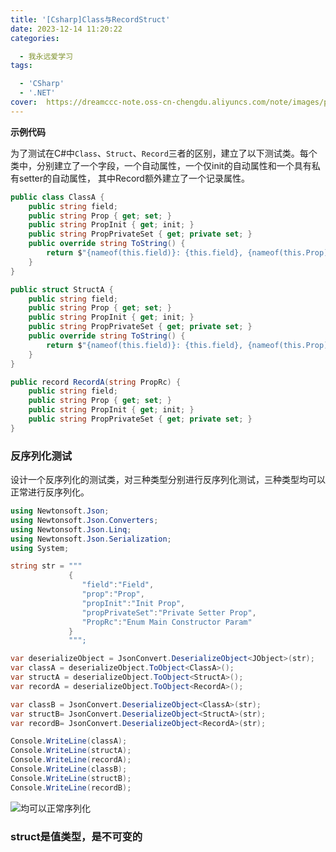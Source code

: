 ```yaml
---
title: '[Csharp]Class与RecordStruct'
date: 2023-12-14 11:20:22
categories:

  - 我永远爱学习
tags:

  - 'CSharp'
  - '.NET'
cover:  https://dreamccc-note.oss-cn-chengdu.aliyuncs.com/note/images/posts/[Csharp]Class与RecordStruct/Class_Struct_Record.png
---
```


<!--more-->

**示例代码**

为了测试在C#中`Class`、`Struct`、`Record`三者的区别，建立了以下测试类。每个类中，分别建立了一个字段，一个自动属性，一个仅init的自动属性和一个具有私有setter的自动属性，
其中Record额外建立了一个记录属性。

```c#
public class ClassA {
    public string field;
    public string Prop { get; set; }
    public string PropInit { get; init; }
    public string PropPrivateSet { get; private set; }
    public override string ToString() {
        return $"{nameof(this.field)}: {this.field}, {nameof(this.Prop)}: {this.Prop}, {nameof(this.PropInit)}: {this.PropInit}, {nameof(this.PropPrivateSet)}: {this.PropPrivateSet}";
    }
}

public struct StructA {
    public string field;
    public string Prop { get; set; }
    public string PropInit { get; init; }
    public string PropPrivateSet { get; private set; }
    public override string ToString() {
        return $"{nameof(this.field)}: {this.field}, {nameof(this.Prop)}: {this.Prop}, {nameof(this.PropInit)}: {this.PropInit}, {nameof(this.PropPrivateSet)}: {this.PropPrivateSet}";
    }
}

public record RecordA(string PropRc) {
    public string field;
    public string Prop { get; set; }
    public string PropInit { get; init; }
    public string PropPrivateSet { get; private set; }
}
```

### 反序列化测试

设计一个反序列化的测试类，对三种类型分别进行反序列化测试，三种类型均可以正常进行反序列化。

```c#
using Newtonsoft.Json;
using Newtonsoft.Json.Converters;
using Newtonsoft.Json.Linq;
using Newtonsoft.Json.Serialization;
using System;

string str = """
             {
                "field":"Field",
                "prop":"Prop",
                "propInit":"Init Prop",
                "propPrivateSet":"Private Setter Prop",
                "PropRc":"Enum Main Constructor Param"
             }
             """;

var deserializeObject = JsonConvert.DeserializeObject<JObject>(str);
var classA = deserializeObject.ToObject<ClassA>();
var structA = deserializeObject.ToObject<StructA>();
var recordA = deserializeObject.ToObject<RecordA>();

var classB = JsonConvert.DeserializeObject<ClassA>(str);
var structB= JsonConvert.DeserializeObject<StructA>(str);
var recordB= JsonConvert.DeserializeObject<RecordA>(str);

Console.WriteLine(classA);
Console.WriteLine(structA);
Console.WriteLine(recordA);
Console.WriteLine(classB);
Console.WriteLine(structB);
Console.WriteLine(recordB);
```

![均可以正常序列化](https://dreamccc-note.oss-cn-chengdu.aliyuncs.com/note/images/posts/[Csharp]Class与RecordStruct/Class_Struct_Record.png)

### struct是值类型，是不可变的

